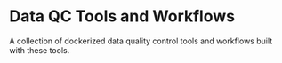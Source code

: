 # Data QC Tools and Workflows

A collection of dockerized data quality control tools and workflows built with these tools.
